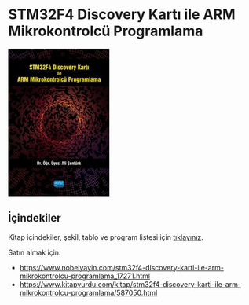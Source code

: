 # STM32F4 Discovery Kartı ile ARM Mikrokontrolcü Programlama

![kapak](./diger/nobelyayin_com_17271.jpg)


## İçindekiler

Kitap içindekiler, şekil, tablo ve program listesi için [tıklayınız](./diger/kitap_1.baski_icindekiler.pdf).

Satın almak için:   
- https://www.nobelyayin.com/stm32f4-discovery-karti-ile-arm-mikrokontrolcu-programlama_17271.html
- https://www.kitapyurdu.com/kitap/stm32f4-discovery-karti-ile-arm-mikrokontrolcu-programlama/587050.html